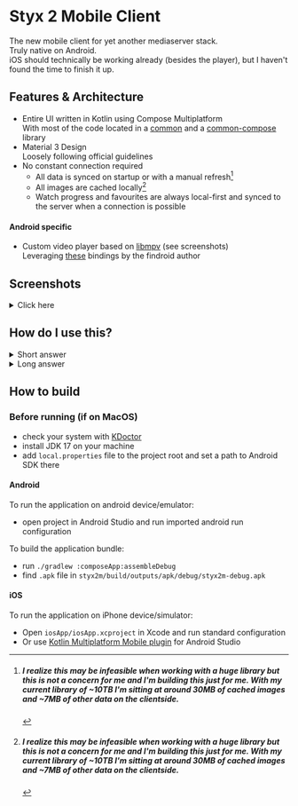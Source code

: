 # Styx 2 Mobile Client

The new mobile client for yet another mediaserver stack.<br>
Truly native on Android.<br>
iOS should technically be working already (besides the player), but I haven't found the time to finish it up.

## Features & Architecture
- Entire UI written in Kotlin using Compose Multiplatform
	<br>With most of the code located in a [common](https://github.com/Vodes/Styx-Common) and a [common-compose](https://github.com/Vodes/Styx-Common-Compose) library
- Material 3 Design
	<br>Loosely following official guidelines
- No constant connection required
	- All data is synced on startup or with a manual refresh[^1]<br>
	- All images are cached locally[^1]<br>
	- Watch progress and favourites are always local-first and synced to the server when a connection is possible

#### Android specific
- Custom video player based on [libmpv](https://mpv.io) (see screenshots)
	<br>Leveraging [these](https://github.com/jarnedemeulemeester/libmpv-android) bindings by the findroid author


## Screenshots
<details>
	<summary>Click here</summary>

  #### Search & Detail view
  <img src="https://i.ibb.co/wCzf1qj/Screenshot-20240325-235619.webp" title="search" height="450"/>
  <img src="https://i.ibb.co/CBTJMDp/Screenshot-20240325-235453.webp" title="detail view" height="450"/>


  #### Settings
  <img src="https://i.ibb.co/kJcLwWv/Screenshot-20240325-235756.webp" title="general settings" height="450"/>
  <img src="https://i.ibb.co/rFCyDF3/Screenshot-20240325-235808.webp" title="player settings" height="450"/>


  #### Player view
  <img src="https://i.ibb.co/vhhDZ2h/Screenshot-20240325-235545.webp" title="player view" height="260" />
</details>

## How do I use this?
<details>
	<summary>Short answer</summary>
	You don't.
</details>

<details>
	<summary>Long answer</summary>
  
There is no public instance for this.<br>
You will have to build every part of the [ecosystem](https://github.com/Vodes?tab=repositories&q=Styx&language=kotlin) yourself and run it on your own server.
</details>


## How to build
### Before running (if on MacOS)
 - check your system with [KDoctor](https://github.com/Kotlin/kdoctor)
 - install JDK 17 on your machine
 - add `local.properties` file to the project root and set a path to Android SDK there

#### Android
To run the application on android device/emulator:  
 - open project in Android Studio and run imported android run configuration

To build the application bundle:
 - run `./gradlew :composeApp:assembleDebug`
 - find `.apk` file in `styx2m/build/outputs/apk/debug/styx2m-debug.apk`

#### iOS
To run the application on iPhone device/simulator:
 - Open `iosApp/iosApp.xcproject` in Xcode and run standard configuration
 - Or use [Kotlin Multiplatform Mobile plugin](https://plugins.jetbrains.com/plugin/14936-kotlin-multiplatform-mobile) for Android Studio

[^1]: ##### I realize this may be infeasible when working with a huge library but this is not a concern for me and I'm building this just for me. With my current library of ~10TB I'm sitting at around 30MB of cached images and ~7MB of other data on the clientside.
